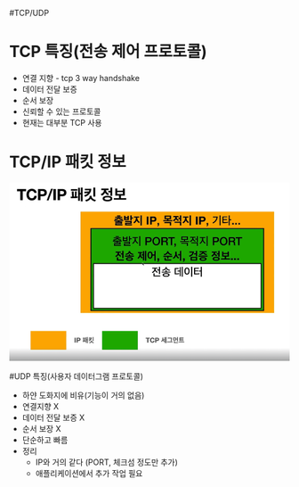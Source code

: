 #TCP/UDP

# TCP 특징(전송 제어 프로토콜)
- 연결 지향 - tcp 3 way handshake
- 데이터 전달 보증
- 순서 보장
- 신뢰할 수 있는 프로토콜
- 현재는 대부분 TCP 사용

# TCP/IP 패킷 정보
![](img/tcpSeg.png)


#UDP 특징(사용자 데이터그램 프로토콜)

- 하얀 도화지에 비유(기능이 거의 없음)
- 연결지향 X
- 데이터 전달 보증 X
- 순서 보장 X
- 단순하고 빠름
- 정리
  - IP와 거의 같다 (PORT, 체크섬 정도만 추가)
  - 애플리케이션에서 추가 작업 필요
